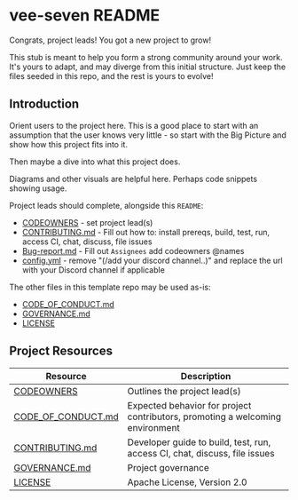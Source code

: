 # vee-seven README

Congrats, project leads! You got a new project to grow!

This stub is meant to help you form a strong community around your work. It's yours to adapt, and may 
diverge from this initial structure. Just keep the files seeded in this repo, and the rest is yours to evolve! 

## Introduction

Orient users to the project here. This is a good place to start with an assumption
that the user knows very little - so start with the Big Picture and show how this
project fits into it.

Then maybe a dive into what this project does.

Diagrams and other visuals are helpful here. Perhaps code snippets showing usage.

Project leads should complete, alongside this `README`:
* [CODEOWNERS](./CODEOWNERS) - set project lead(s)
* [CONTRIBUTING.md](./CONTRIBUTING.md) - Fill out how to: install prereqs, build, test, run, access CI, chat, discuss, file issues
* [Bug-report.md](.github/ISSUE_TEMPLATE/bug-report.md) - Fill out `Assignees` add codeowners @names
* [config.yml](.github/ISSUE_TEMPLATE/config.yml) - remove "(/add your discord channel..)" and replace the url with your Discord channel if applicable

The other files in this template repo may be used as-is:
* [CODE_OF_CONDUCT.md](./CODE_OF_CONDUCT.md)
* [GOVERNANCE.md](./GOVERNANCE.md)
* [LICENSE](./LICENSE)

## Project Resources

| Resource                                   | Description                                                                    |
| ------------------------------------------ | ------------------------------------------------------------------------------ |
| [CODEOWNERS](./CODEOWNERS)                 | Outlines the project lead(s)                                                   |
| [CODE_OF_CONDUCT.md](./CODE_OF_CONDUCT.md) | Expected behavior for project contributors, promoting a welcoming environment |
| [CONTRIBUTING.md](./CONTRIBUTING.md)       | Developer guide to build, test, run, access CI, chat, discuss, file issues     |
| [GOVERNANCE.md](./GOVERNANCE.md)           | Project governance                                                             |
| [LICENSE](./LICENSE)                       | Apache License, Version 2.0                                                    |

